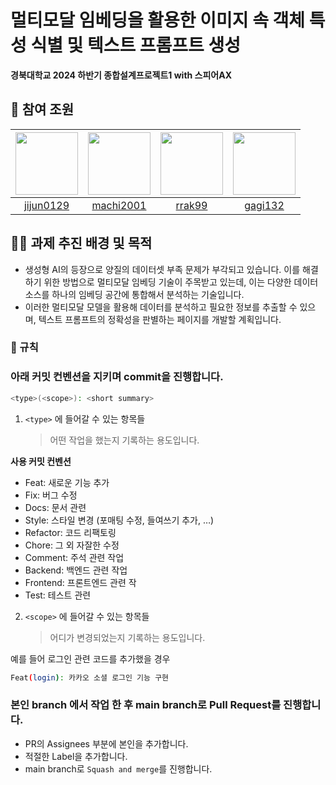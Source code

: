 # 멀티모달 임베딩을 활용한 이미지 속 객체 특성 식별 및 텍스트 프롬프트 생성 

**경북대학교 2024 하반기 종합설계프로젝트1 with 스피어AX**

## 🚩 참여 조원

| [<img src="https://github.com/jijun0129.png" width="100px">](https://github.com/jijun0129) | [<img src="https://github.com/machi2001.png" width="100px">](https://github.com/machi2001) | [<img src="https://github.com/rrak99.png" width="100px">](https://github.com/rrak99) | [<img src="https://github.com/gagi132.png" width="100px">](https://github.com/gagi132) |
| :------------------------------------------------------------------------------------: | :----------------------------------------------------------------------------------------: | :--------------------------------------------------------------------------------------: | :--------------------------------------------------------------------------------------: |
|                         [jijun0129](https://github.com/jijun0129)                          |                         [machi2001](https://github.com/machi2001)                          |                         [rrak99](https://github.com/rrak99)                          |                         [gagi132](https://github.com/gagi132)                          |

## 👩‍🔧 과제 추진 배경 및 목적
 
- 생성형 AI의 등장으로 양질의 데이터셋 부족 문제가 부각되고 있습니다. 이를 해결하기 위한 방법으로 멀티모달 임베딩 기술이 주목받고 있는데, 이는 다양한 데이터 소스를 하나의 임베딩 공간에 통합해서 분석하는 기술입니다.
- 이러한 멀티모달 모델을 활용해 데이터를 분석하고 필요한 정보를 추출할 수 있으며, 텍스트 프롬프트의 정확성을 판별하는 페이지를 개발할 계획입니다.



### 📌 규칙

###  아래 커밋 컨벤션을 지키며 commit을 진행합니다.


```bash
<type>(<scope>): <short summary>
```

1. `<type>` 에 들어갈 수 있는 항목들
   > 어떤 작업을 했는지 기록하는 용도입니다.

**사용 커밋 컨벤션**

- Feat: 새로운 기능 추가
- Fix: 버그 수정
- Docs: 문서 관련
- Style: 스타일 변경 (포매팅 수정, 들여쓰기 추가, …)
- Refactor: 코드 리팩토링
- Chore: 그 외 자잘한 수정
- Comment: 주석 관련 작업
- Backend: 백엔드 관련 작업
- Frontend: 프론트엔드 관련 작
- Test: 테스트 관련

2. `<scope>` 에 들어갈 수 있는 항목들
   > 어디가 변경되었는지 기록하는 용도입니다.

예를 들어 로그인 관련 코드를 추가했을 경우

```bash
Feat(login): 카카오 소셜 로그인 기능 구현
```


### 본인 branch 에서 작업 한 후 main branch로 Pull Request를 진행합니다.

- PR의 Assignees 부분에 본인을 추가합니다.
- 적절한 Label을 추가합니다.
- main branch로 `Squash and merge`를 진행합니다.
